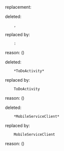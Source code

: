 replacement:

deleted:

		,

replaced by:

		:

reason: ()

deleted:

		*ToDoActivity*

replaced by:

		ToDoActivity

reason: ()

deleted:

		*MobileServiceClient*

replaced by:

		MobileServiceClient

reason: ()

